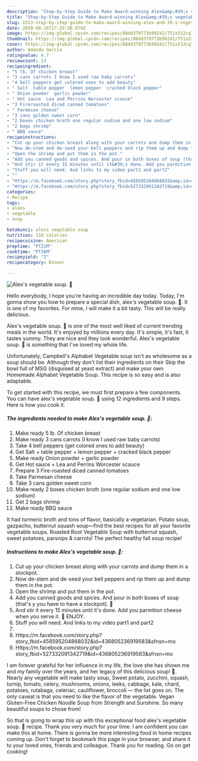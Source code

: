 ```yaml
---
description: "Step-by-Step Guide to Make Award-winning Alex&amp;#39;s vegetable soup. 🙂"
title: "Step-by-Step Guide to Make Award-winning Alex&amp;#39;s vegetable soup. 🙂"
slug: 1513-step-by-step-guide-to-make-award-winning-alex-and-39-s-vegetable-soup
date: 2020-08-16T17:33:50.074Z
image: https://img-global.cpcdn.com/recipes/88dd379773b99242/751x532cq70/alexs-vegetable-soup-🙂-recipe-main-photo.jpg
thumbnail: https://img-global.cpcdn.com/recipes/88dd379773b99242/751x532cq70/alexs-vegetable-soup-🙂-recipe-main-photo.jpg
cover: https://img-global.cpcdn.com/recipes/88dd379773b99242/751x532cq70/alexs-vegetable-soup-🙂-recipe-main-photo.jpg
author: Amanda Garcia
ratingvalue: 4.7
reviewcount: 13
recipeingredient:
- "5 lb. Of chicken breast"
- "3 cans carrots I know I used raw baby carrots"
- "4 bell peppers get colored ones to add beauty"
- " Salt  table pepper  lemon pepper  cracked black pepper"
- " Onion powder  garlic powder"
- " Hot sauce  Lea and Perrins Worcester scauce"
- "3 Fireroasted diced canned tomatoes"
- " Parmesan cheese"
- "3 cans golden sweet corn"
- "2 boxes chicken broth one regular sodium and one low sodium"
- "2 bags shrimp"
- " BBQ sauce"
recipeinstructions:
- "Cut up your chicken breast along with your carrots and dump them in a stockpot."
- "Now de-stem and de-seed your bell peppers and rip them up and dump them in the pot."
- "Open the shrimp and put them in the pot."
- "Add you canned goods and spices. And pour in both boxes of soup (that&#39;s y you have to have a stockpot). 🙂"
- "And stir it every 15 minutes until it&#39;s done. Add you parmition cheese when you serve it. 🙂 ENJOY."
- "Stuff you will need. And links to my video part1 and part2"
- ""
- "Https://m.facebook.com/story.php?story_fbid=458595204868032&amp;id=436805236919583&amp;sfnsn=mo"
- "Https://m.facebook.com/story.php?story_fbid=527332091342719&amp;id=436805236919583&amp;sfnsn=mo"
categories:
- Recipe
tags:
- alexs
- vegetable
- soup

katakunci: alexs vegetable soup 
nutrition: 110 calories
recipecuisine: American
preptime: "PT21M"
cooktime: "PT38M"
recipeyield: "2"
recipecategory: Dinner

---
```



![Alex&#39;s vegetable soup. 🙂](https://img-global.cpcdn.com/recipes/88dd379773b99242/751x532cq70/alexs-vegetable-soup-🙂-recipe-main-photo.jpg)

Hello everybody, I hope you're having an incredible day today. Today, I'm gonna show you how to prepare a special dish, alex&#39;s vegetable soup. 🙂. It is one of my favorites. For mine, I will make it a bit tasty. This will be really delicious.

Alex&#39;s vegetable soup. 🙂 is one of the most well liked of current trending meals in the world. It's enjoyed by millions every day. It's simple, it's fast, it tastes yummy. They are nice and they look wonderful. Alex&#39;s vegetable soup. 🙂 is something that I've loved my whole life.

Unfortunately, Campbell&#39;s Alphabet Vegetable soup isn&#39;t as wholesome as a soup should be. Although they don&#39;t list their ingredients on their Skip the bowl full of MSG (disguised at yeast extract) and make your own Homemade Alphabet Vegetable Soup. This recipe is so easy and is also adaptable.


To get started with this recipe, we must first prepare a few components. You can have alex&#39;s vegetable soup. 🙂 using 12 ingredients and 9 steps. Here is how you cook it.

<!--inarticleads1-->

##### The ingredients needed to make Alex&#39;s vegetable soup. 🙂:

1. Make ready 5 lb. Of chicken breast
1. Make ready 3 cans carrots (I know I used raw baby carrots)
1. Take 4 bell peppers (get colored ones to add beauty)
1. Get  Salt + table pepper + lemon pepper + cracked black pepper
1. Make ready  Onion powder + garlic powder
1. Get  Hot sauce + Lea and Perrins Worcester scauce
1. Prepare 3 Fire-roasted diced canned tomatoes
1. Take  Parmesan cheese
1. Take 3 cans golden sweet corn
1. Make ready 2 boxes chicken broth (one regular sodium and one low sodium)
1. Get 2 bags shrimp
1. Make ready  BBQ sauce


It had turmeric broth and tons of flavor, basically a vegetarian. Potato soup, gazpacho, butternut squash soup—find the best recipes for all your favorite vegetable soups. Roasted Root Vegetable Soup with butternut squash, sweet potatoes, parsnips &amp; carrots! The perfect healthy fall soup recipe! 

<!--inarticleads2-->

##### Instructions to make Alex&#39;s vegetable soup. 🙂:

1. Cut up your chicken breast along with your carrots and dump them in a stockpot.
1. Now de-stem and de-seed your bell peppers and rip them up and dump them in the pot.
1. Open the shrimp and put them in the pot.
1. Add you canned goods and spices. And pour in both boxes of soup (that&#39;s y you have to have a stockpot). 🙂
1. And stir it every 15 minutes until it&#39;s done. Add you parmition cheese when you serve it. 🙂 ENJOY.
1. Stuff you will need. And links to my video part1 and part2
1. 
1. Https://m.facebook.com/story.php?story_fbid=458595204868032&amp;id=436805236919583&amp;sfnsn=mo
1. Https://m.facebook.com/story.php?story_fbid=527332091342719&amp;id=436805236919583&amp;sfnsn=mo


I am forever grateful for her influence in my life, the love she has shown me and my family over the years, and her legacy of this delicious soup! 🙂. Nearly any vegetable will make tasty soup, Sweet potato, zucchini, squash, turnip, tomato, celery, mushrooms, onions, leeks, cabbage, kale, chard, potatoes, rutabaga, celeriac, cauliflower, broccoli — the list goes on. The only caveat is that you need to like the flavor of the vegetable. Vegan Gluten-Free Chicken Noodle Soup from Strength and Sunshine. So many beautiful soups to chose from! 

So that is going to wrap this up with this exceptional food alex&#39;s vegetable soup. 🙂 recipe. Thank you very much for your time. I am confident you can make this at home. There is gonna be more interesting food in home recipes coming up. Don't forget to bookmark this page in your browser, and share it to your loved ones, friends and colleague. Thank you for reading. Go on get cooking!
